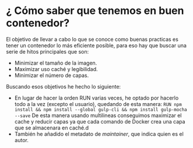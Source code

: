 # ¿ Cómo saber que tenemos en buen contenedor?
El objetivo de llevar a cabo lo que se conoce como buenas practicas es tener un contenedor lo más eficiente posible, para eso hay que buscar una serie de hitos principales que son:
- Minimizar el tamaño de la imagen.
- Maximizar uso caché y legibilidad.
- Minimizar el número de capas.

Buscando esos objetivos he hecho lo siguiente:
- En lugar de hacer la orden RUN varias veces, he optado por hacerlo todo a la vez (excepto el usuario), quedando de esta manera:
  `RUN npm install && npm install --global gulp-cli && npm install gulp-mocha --save`
  De esta manera usando multilineas conseguimos maximizar el cache y reducir capas ya que cada comando de Docker crea una capa que se almacenara en caché.d
- También he añadido el metadato de *maintainer*, que indica quien es el autor.

                                                                                                                                        